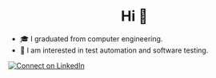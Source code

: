<h1 align="center">Hi 👋</h1>

- 🎓️ I graduated from computer engineering.
- 🌱 I am interested in test automation and software testing.

 [![Connect on LinkedIn](https://img.shields.io/badge/--linkedin?label=LinkedIn&logo=LinkedIn&style=social)](https://www.linkedin.com/in/iremnur-kucukenez/)
